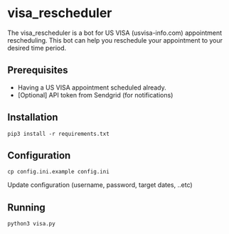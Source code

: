 # visa_rescheduler

The visa_rescheduler is a bot for US VISA (usvisa-info.com) appointment rescheduling. This bot can help you reschedule your appointment to your desired time period.

## Prerequisites

- Having a US VISA appointment scheduled already.
- [Optional] API token from Sendgrid (for notifications)

## Installation

```
pip3 install -r requirements.txt
```

## Configuration

```
cp config.ini.example config.ini
```

Update configuration (username, password, target dates, ..etc)

## Running

```
python3 visa.py
```
